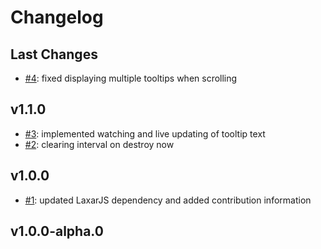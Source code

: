 # Changelog

## Last Changes

- [#4](https://github.com/LaxarJS/ax-tooltip-control/issues/4): fixed displaying multiple tooltips when scrolling


## v1.1.0

- [#3](https://github.com/LaxarJS/ax-tooltip-control/issues/3): implemented watching and live updating of tooltip text
- [#2](https://github.com/LaxarJS/ax-tooltip-control/issues/2): clearing interval on destroy now


## v1.0.0

- [#1](https://github.com/LaxarJS/ax-tooltip-control/issues/1): updated LaxarJS dependency and added contribution information


## v1.0.0-alpha.0
